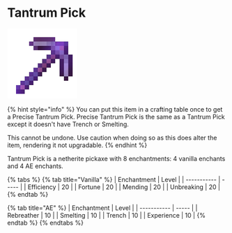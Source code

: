 # Tantrum Pick

![](<../../.gitbook/assets/Polished Earth-Grinder (1).gif>)

{% hint style="info" %}
You can put this item in a crafting table once to get a Precise Tantrum Pick. Precise Tantrum Pick is the same as a Tantrum Pick except it doesn't have Trench or Smelting.&#x20;

This cannot be undone. Use caution when doing so as this does alter the item, rendering it not upgradable.
{% endhint %}

Tantrum Pick is a netherite pickaxe with 8 enchantments: 4 vanilla enchants and 4 AE enchants.

{% tabs %}
{% tab title="Vanilla" %}
| Enchantment | Level |
| ----------- | ----- |
| Efficiency  | 20    |
| Fortune     | 20    |
| Mending     | 20    |
| Unbreaking  | 20    |
{% endtab %}

{% tab title="AE" %}
| Enchantment | Level |
| ----------- | ----- |
| Rebreather  | 10    |
| Smelting    | 10    |
| Trench      | 10    |
| Experience  | 10    |
{% endtab %}
{% endtabs %}

